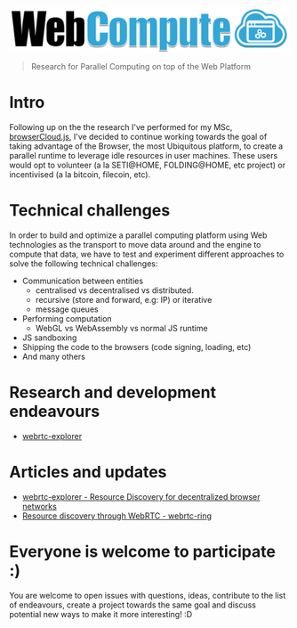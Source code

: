 ![](/graphs/webcomputer-logo.png)

> Research for Parallel Computing on top of the Web Platform

# Intro

Following up on the the research I've performed for my MSc, [browserCloud.js](https://github.com/diasdavid/thesis.browserCloud.js/blob/master/document.pdf), I've decided to continue working towards the goal of taking advantage of the Browser, the most Ubiquitous platform, to create a parallel runtime to leverage idle resources in user machines. These users would opt to volunteer (a la SETI@HOME, FOLDING@HOME, etc project) or incentivised (a la bitcoin, filecoin, etc).

# Technical challenges

In order to build and optimize a parallel computing platform using Web technologies as the transport to move data around and the engine to compute that data, we have to test and experiment different approaches to solve the following technical challenges:

- Communication between entities 
  - centralised vs decentralised vs distributed.
  - recursive (store and forward, e.g: IP) or iterative
  - message queues
- Performing computation
  - WebGL vs WebAssembly vs normal JS runtime
- JS sandboxing
- Shipping the code to the browsers (code signing, loading, etc)
- And many others

# Research and development endeavours

- [webrtc-explorer](https://github.com/diasdavid/webrtc-explorer)

# Articles and updates

- [webrtc-explorer - Resource Discovery for decentralized browser networks](http://blog.daviddias.me/2015/03/22/enter-webrtc-explorer)
- [Resource discovery through WebRTC - webrtc-ring](http://blog.daviddias.me/2014/12/20/webrtc-ring)

# Everyone is welcome to participate :)

You are welcome to open issues with questions, ideas, contribute to the list of endeavours, create a project towards the same goal and discuss potential new ways to make it more interesting! :D
